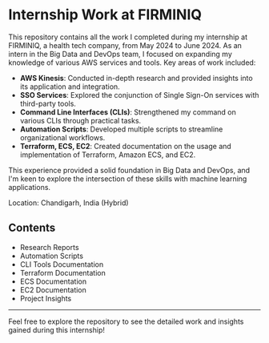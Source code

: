 # Internship Work at FIRMINIQ

This repository contains all the work I completed during my internship at FIRMINIQ, a health tech company, from May 2024 to June 2024. As an intern in the Big Data and DevOps team, I focused on expanding my knowledge of various AWS services and tools. Key areas of work included:

* **AWS Kinesis**: Conducted in-depth research and provided insights into its application and integration.
* **SSO Services**: Explored the conjunction of Single Sign-On services with third-party tools.
* **Command Line Interfaces (CLIs)**: Strengthened my command on various CLIs through practical tasks.
* **Automation Scripts**: Developed multiple scripts to streamline organizational workflows.
* **Terraform, ECS, EC2**: Created documentation on the usage and implementation of Terraform, Amazon ECS, and EC2.

This experience provided a solid foundation in Big Data and DevOps, and I'm keen to explore the intersection of these skills with machine learning applications.

Location: Chandigarh, India (Hybrid)

## Contents

* Research Reports
* Automation Scripts
* CLI Tools Documentation
* Terraform Documentation
* ECS Documentation
* EC2 Documentation
* Project Insights

---

Feel free to explore the repository to see the detailed work and insights gained during this internship!
